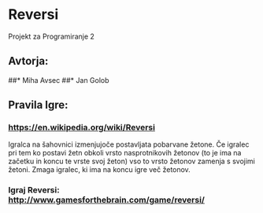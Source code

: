 # Reversi
 Projekt za Programiranje 2
## Avtorja: 
##* Miha Avsec
##* Jan Golob

## Pravila Igre:
### https://en.wikipedia.org/wiki/Reversi
 Igralca na šahovnici izmenjujoče postavljata pobarvane žetone. Če igralec pri tem ko postavi žetn obkoli vrsto nasprotnikovih žetonov (to je ima na začetku in koncu te vrste svoj žeton) vso to vrsto žetonov zamenja s svojimi žetoni. Zmaga igralec, ki ima na koncu igre več žetonov.

### Igraj Reversi: http://www.gamesforthebrain.com/game/reversi/
